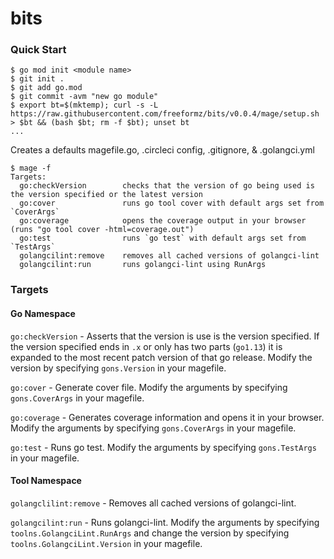 # bits

### Quick Start

```console
$ go mod init <module name>
$ git init .
$ git add go.mod
$ git commit -avm "new go module"
$ export bt=$(mktemp); curl -s -L https://raw.githubusercontent.com/freeformz/bits/v0.0.4/mage/setup.sh > $bt && (bash $bt; rm -f $bt); unset bt
...
```

Creates a defaults magefile.go, .circleci config, .gitignore, & .golangci.yml

```console
$ mage -f
Targets:
  go:checkVersion        checks that the version of go being used is the version specified or the latest version
  go:cover               runs go tool cover with default args set from `CoverArgs`
  go:coverage            opens the coverage output in your browser (runs "go tool cover -html=coverage.out")
  go:test                runs `go test` with default args set from `TestArgs`
  golangcilint:remove    removes all cached versions of golangci-lint
  golangcilint:run       runs golangci-lint using RunArgs
```

### Targets

#### Go Namespace

`go:checkVersion` - Asserts that the version is use is the version specified. If the version specified ends in `.x` or only has two parts (`go1.13`) it is expanded to the most recent patch version of that go release. Modify the version by specifying `gons.Version` in your magefile.

`go:cover` - Generate cover file. Modify the arguments by specifying `gons.CoverArgs` in your magefile.

`go:coverage` - Generates coverage information and opens it in your browser. Modify the arguments by specifying `gons.CoverArgs` in your magefile.

`go:test` - Runs go test. Modify the arguments by specifying `gons.TestArgs` in your magefile.

#### Tool Namespace

`golangclilint:remove` - Removes all cached versions of golangci-lint.

`golangcilint:run` - Runs golangci-lint. Modify the arguments by specifying `toolns.GolangciLint.RunArgs` and change the version by specifying `toolns.GolangciLint.Version` in your magefile.